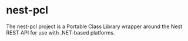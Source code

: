 # nest-pcl
The nest-pcl project is a Portable Class Library wrapper around the Nest REST API for use with .NET-based platforms.
